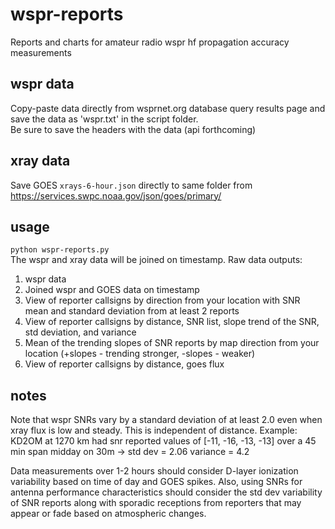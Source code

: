 # wspr-reports
Reports and charts for amateur radio wspr hf propagation accuracy measurements

## wspr data
Copy-paste data directly from wsprnet.org database query results page and save the data as 'wspr.txt' in the script folder.  
Be sure to save the headers with the data (api forthcoming)  

## xray data
Save GOES `xrays-6-hour.json` directly to same folder from https://services.swpc.noaa.gov/json/goes/primary/  

## usage
`python wspr-reports.py`    
The wspr and xray data will be joined on timestamp. Raw data outputs:
1. wspr data
2. Joined wspr and GOES data on timestamp
3. View of reporter callsigns by direction from your location with SNR mean and standard deviation from at least 2 reports
4. View of reporter callsigns by distance, SNR list, slope trend of the SNR, std deviation, and variance
5. Mean of the trending slopes of SNR reports by map direction from your location (+slopes - trending stronger, -slopes - weaker)
6. View of reporter callsigns by distance, goes flux

## notes
Note that wspr SNRs vary by a standard deviation of at least 2.0 even when xray flux is low and steady. This is independent of distance. Example: 
KD2OM at 1270 km had snr reported values of [-11, -16, -13, -13] over a 45 min span midday on 30m -> std dev = 2.06  variance = 4.2 

Data measurements over 1-2 hours should consider D-layer ionization variability based on time of day and GOES spikes. Also, using SNRs for antenna performance characteristics should consider the std dev variability of SNR reports along with sporadic receptions from reporters that may appear or fade based on atmospheric changes.


